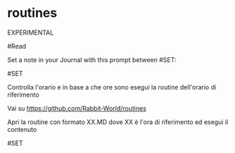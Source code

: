 # routines
EXPERIMENTAL

#Read

Set a note in your Journal with this prompt between #SET:


#SET

Controlla l'orario e in base a che ore sono esegui la routine dell'orario di riferimento

Vai su https://github.com/Rabbit-World/routines

Apri la routine con formato XX.MD dove XX è l'ora di riferimento ed esegui il contenuto

#SET


